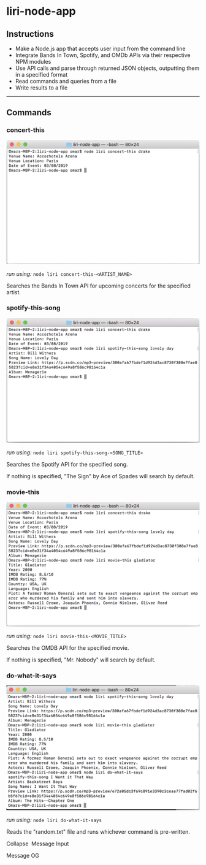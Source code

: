 # liri-node-app

## Instructions

- Make a Node.js app that accepts user input from the command line
- Integrate Bands In Town, Spotify, and OMDb APIs via their respective NPM modules
- Use API calls and parse through returned JSON objects, outputting them in a specified format
- Read commands and queries from a file
- Write results to a file

---

## Commands

### concert-this

![concert-this](/screenshots/concert-this.png)

*run using:* `node liri concert-this-<ARTIST_NAME>`

Searches the Bands In Town API for upcoming concerts for the specified artist.

### spotify-this-song

![spotify-this-song](/screenshots/spotify-this-song.png)

*run using:* `node liri spotify-this-song-<SONG_TITLE>`

Searches the Spotify API for the specified song.

If nothing is specified, "The Sign" by Ace of Spades will search by default.

### movie-this 

![movie-this](/screenshots/movie-this.png)

*run using:* `node liri movie-this-<MOVIE_TITLE>`

Searches the OMDB API for the specified movie.

If nothing is specified, "Mr. Nobody" will search by default.

### do-what-it-says

![do-what-it-says](/screenshots/do-what-it-says.png)


*run using:* `node liri do-what-it-says`

Reads the "random.txt" file and runs whichever command is pre-written.



Collapse 
Message Input

Message OG
